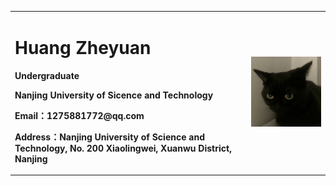 <table border="0">
  <tr>
    <td width="75%">
      <h1>Huang Zheyuan</h1>
      <p><b>Undergraduate</b></p>
      <p><b>Nanjing University of Sicence and Technology</b></p>
      <p><b>Email：1275881772@qq.com</b></p>
      <p><b>Address：Nanjing University of Science and Technology, No. 200 Xiaolingwei, Xuanwu District, Nanjing</b></p>
    </td>
    <td width="25%">
      <img src="/微信图片_20210321203332.jpg" width="100%">      
    </td>
  </tr>
</table>

